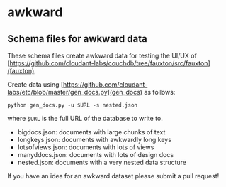 awkward
=======

Schema files for awkward data
------------------------------------

These schema files create awkward data for testing the UI/UX of
[https://github.com/cloudant-labs/couchdb/tree/fauxton/src/fauxton](fauxton).

Create data using [https://github.com/cloudant-labs/etc/blob/master/gen_docs.py](gen_docs) as follows:

    python gen_docs.py -u $URL -s nested.json

where `$URL` is the full URL of the database to write to.

 * bigdocs.json: documents with large chunks of text
 * longkeys.json: documents with awkwardly long keys
 * lotsofviews.json: documents with lots of views
 * manyddocs.json: documents with lots of design docs
 * nested.json: documents with a very nested data structure

If you have an idea for an awkward dataset please submit a pull request!
